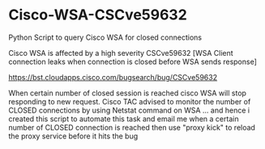 # Cisco-WSA-CSCve59632
Python Script to query Cisco WSA for closed connections 


Cisco WSA is affected by a high severity CSCve59632 [WSA Client connection leaks when connection is closed before WSA sends response]

https://bst.cloudapps.cisco.com/bugsearch/bug/CSCve59632

When certain number of closed session is reached cisco WSA will stop responding to new request. Cisco TAC advised to monitor the number of CLOSED connections by using Netstat command on WSA ... and hence i created this script to automate this task and email me when a certain number of CLOSED connection is reached then use "proxy kick" to reload the proxy service before it hits the bug
